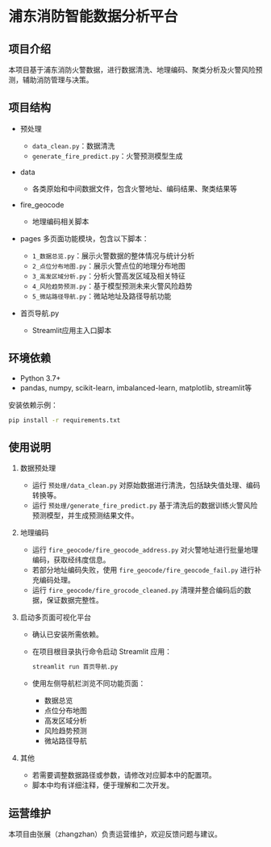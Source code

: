 # 浦东消防智能数据分析平台

## 项目介绍
本项目基于浦东消防火警数据，进行数据清洗、地理编码、聚类分析及火警风险预测，辅助消防管理与决策。

## 项目结构
- 预处理  
  - `data_clean.py`：数据清洗  
  - `generate_fire_predict.py`：火警预测模型生成  

- data  
  - 各类原始和中间数据文件，包含火警地址、编码结果、聚类结果等  

- fire_geocode  
  - 地理编码相关脚本  

- pages  多页面功能模块，包含以下脚本：  
  - `1_数据总览.py`：展示火警数据的整体情况与统计分析  
  - `2_点位分布地图.py`：展示火警点位的地理分布地图  
  - `3_高发区域分析.py`：分析火警高发区域及相关特征  
  - `4_风险趋势预测.py`：基于模型预测未来火警风险趋势  
  - `5_微站路径导航.py`：微站地址及路径导航功能  

- 首页导航.py  
  - Streamlit应用主入口脚本  

## 环境依赖
- Python 3.7+  
- pandas, numpy, scikit-learn, imbalanced-learn, matplotlib, streamlit等

安装依赖示例：
```bash
pip install -r requirements.txt
```
## 使用说明

1. 数据预处理  
   - 运行 `预处理/data_clean.py` 对原始数据进行清洗，包括缺失值处理、编码转换等。  
   - 运行 `预处理/generate_fire_predict.py` 基于清洗后的数据训练火警风险预测模型，并生成预测结果文件。

2. 地理编码  
   - 运行 `fire_geocode/fire_geocode_address.py` 对火警地址进行批量地理编码，获取经纬度信息。  
   - 若部分地址编码失败，使用 `fire_geocode/fire_geocode_fail.py` 进行补充编码处理。  
   - 运行 `fire_geocode/fire_grocode_cleaned.py` 清理并整合编码后的数据，保证数据完整性。

3. 启动多页面可视化平台  
   - 确认已安装所需依赖。  
   - 在项目根目录执行命令启动 Streamlit 应用：

     ```bash
     streamlit run 首页导航.py
     ```

   - 使用左侧导航栏浏览不同功能页面：  
     - 数据总览  
     - 点位分布地图  
     - 高发区域分析  
     - 风险趋势预测  
     - 微站路径导航

4. 其他  
   - 若需要调整数据路径或参数，请修改对应脚本中的配置项。  
   - 脚本中均有详细注释，便于理解和二次开发。

## 运营维护

本项目由张展（zhangzhan）负责运营维护，欢迎反馈问题与建议。
